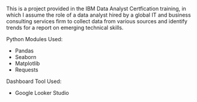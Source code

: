 This is a project provided in the IBM Data Analyst Certfication training, in which I assume the role of a data analyst hired  by a global IT and business consulting services firm to collect data from various sources and identify trends for a report on emerging technical skills.

Python Modules Used:
  - Pandas
  - Seaborn
  - Matplotlib
  - Requests

Dashboard Tool Used:
  - Google Looker Studio
